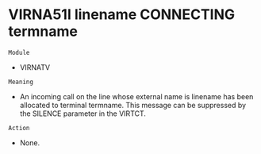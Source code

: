 # VIRNA51I linename CONNECTING termname

`Module`
- VIRNATV

`Meaning`
- An incoming call on the line whose external name is linename has been allocated to terminal termname. This message can be suppressed by the SILENCE parameter in the VIRTCT.

`Action`
- None.

